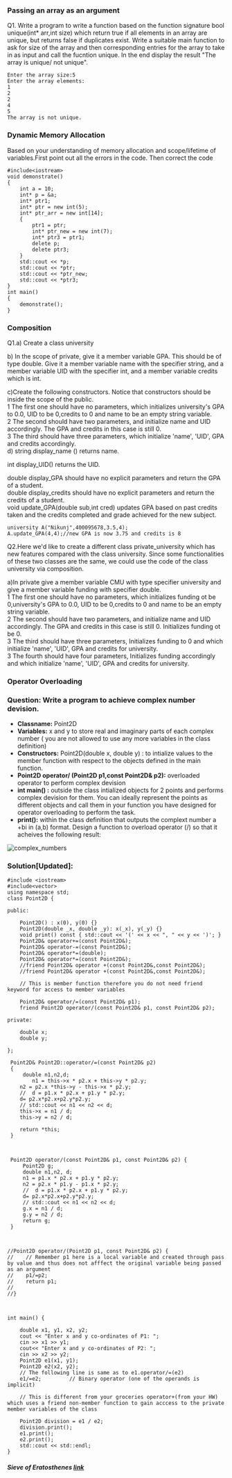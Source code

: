 ### Passing an array as an argument
Q1. Write a program to write a function based on the function signature bool unique(int\* arr,int size) which return true if all elements in an array are unique, but returns false if duplicates exist. Write a suitable main function to ask for size of the array and then corresponding entries for the array to take in as input and call the fucntion unique. In the end display the result "The array is unique/ not unique". 

```
Enter the array size:5
Enter the array elements:
1
2
2
4
5
The array is not unique. 
```
### Dynamic Memory Allocation
Based  on your understanding of memory allocation and scope/lifetime of variables.First point out all the errors in the code. Then correct the code
```
#include<iostream>
void demonstrate()
{
	int a = 10;
	int* p = &a;
	int* ptr1;
	int* ptr = new int(5);
	int* ptr_arr = new int[14];
	{
		ptr1 = ptr;
		int* ptr_new = new int(7);
		int* ptr3 = ptr1;
		delete p;
		delete ptr3;
	}
	std::cout << *p;
	std::cout << *ptr;
	std::cout << *ptr_new;
	std::cout << *ptr3;
}
int main()
{
	demonstrate();
}
```
### Composition
Q1.a) Create a class university                                         

b) In the scope of private, give it a member variable GPA. This should be of type double. Give it a member variable name with the specifier string, and a member variable UID with the specifier int, and a member variable credits which is int.                         
                         

c)Create the following constructors. Notice that constructors should be inside the scope of the public.                    
1 The first one should have no parameters, which initializes university's GPA to 0.0, UID to be 0,credits to 0 and name to be an empty string variable.             
2 The second should have two parameters, and initialize name and UID accordingly. The GPA and credits in this case is still 0.           
3 The third should have three parameters, which initialize 'name', 'UID', GPA  and credits accordingly.                    
d)
string display_name () returns name.                                              

int display_UID() returns the UID.                                               

double display_GPA should have no explicit parameters and return the GPA of a student.                    
double display_credits should have no explicit parameters and return the credits of a student.                       
void update_GPA(double sub,int cred) updates GPA based on past credits taken and the credits completed and grade achieved for the new subject.                   
```
university A("Nikunj",400095678,3.5,4);
A.update_GPA(4,4);//new GPA is now 3.75 and credits is 8
```
Q2.Here we'd like to create a different class private_university which has new features compared with the class university. Since some functionalities of these two classes are the same, we could use the code of the class university via composition.                                                                                                

a)In private give a member variable CMU with type specifier university and give a member variable funding with specifier double.                              
1 The first one should have no parameters, which initializes funding ot be 0,university's GPA to 0.0, UID to be 0,credits to 0 and name to be an empty string variable.                                  
2 The second should have two parameters, and initialize name and UID accordingly. The GPA and credits in this case is still 0. Initializes funding ot be 0.                      
3 The third should have three parameters, Initializes funding  to 0 and  which initialize 'name', 'UID', GPA  and credits for university.         
3 The fourth should have four parameters, Initializes funding  accordingly and  which initialize 'name', 'UID', GPA  and credits for university.           


### Operator Overloading 

### Question: Write a program to achieve complex number devision.  
- **Classname:** Point2D
- **Variables:** x and y to store real and imaginary parts of each complex number ( you are not allowed to use any more variables in the class definition)   
- **Constructors:** Point2D(double x, double y) : to intialize values to the member function with respect to the objects defined in the main function.   
- **Point2D operator/ (Point2D p1,const Point2D& p2):** overloaded operator to perform complex devision  
- **int main() :** outside the class intialized objects for 2 points and performs complex devision for them. You can ideally represent the points as  different objects and call them in your function you have designed for operator overloading to perform the task.    
- **print():** within the class definition that outputs the complext number a +bi in (a,b) format. 
Design a function to overload operator (/) so that it acheives the following result: 

![complex_numbers](https://user-images.githubusercontent.com/103468688/195021993-742896d9-3d95-45c1-932a-cec5d55a8771.jpg)


### Solution\[Updated]: 
```
#include <iostream>
#include<vector>
using namespace std;
class Point2D {

public:

    Point2D() : x(0), y(0) {}
    Point2D(double _x, double _y): x(_x), y(_y) {}
    void print() const { std::cout << '(' << x << ", " << y << ')'; }
    Point2D& operator+=(const Point2D&);
    Point2D& operator-=(const Point2D&);
    Point2D& operator*=(double);
    Point2D& operator*=(const Point2D&);
    //friend Point2D& operator +(const Point2D&,const Point2D&);
    //friend Point2D& operator +(const Point2D&,const Point2D&);

    // This is member function therefore you do not need friend keyword for access to member variables

    Point2D& operator/=(const Point2D& p1);
    friend Point2D operator/(const Point2D& p1, const Point2D& p2);
    
private:

    double x;
    double y;

};

 Point2D& Point2D::operator/=(const Point2D& p2)
 {
     double n1,n2,d;
        n1 = this->x * p2.x + this->y * p2.y;
    n2 = p2.x *this->y - this->x * p2.y;
    //  d = p1.x * p2.x + p1.y * p2.y;
    d= p2.x*p2.x+p2.y*p2.y;
    // std::cout << n1 << n2 << d;
    this->x = n1 / d;
    this->y = n2 / d;

    return *this;
 }



 Point2D operator/(const Point2D& p1, const Point2D& p2) {
     Point2D g;
     double n1,n2, d;
     n1 = p1.x * p2.x + p1.y * p2.y;
     n2 = p2.x * p1.y - p1.x * p2.y;
     //  d = p1.x * p2.x + p1.y * p2.y;
     d= p2.x*p2.x+p2.y*p2.y;
     // std::cout << n1 << n2 << d;
     g.x = n1 / d;
     g.y = n2 / d;
     return g;
 }



//Point2D operator/(Point2D p1, const Point2D& p2) {
//    // Remember p1 here is a local variable and created through pass by value and thus does not afffect the original variable being passed as an argument
//    p1/=p2;
//    return p1;
//
//}



int main() {

    double x1, y1, x2, y2;
    cout << "Enter x and y co-ordinates of P1: ";
    cin >> x1 >> y1;
    cout<< "Enter x and y co-ordinates of P2: ";
    cin >> x2 >> y2;
    Point2D e1(x1, y1);
    Point2D e2(x2, y2);
    // The following line is same as to e1.operator/=(e2)
    e1/=e2;         // Binary operator (one of the operands is implicit)

    // This is different from your groceries operator+(from your HW) which uses a friend non-member function to gain acccess to the private member variables of the class

    Point2D division = e1 / e2;
    division.print();
    e1.print();
    e2.print();
    std::cout << std::endl;
}

```

##### Sieve of Eratosthenes [link](https://www.geeksforgeeks.org/sieve-of-eratosthenes/)
